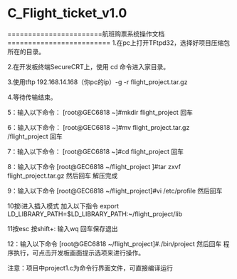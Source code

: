 # C_Flight_ticket_v1.0

=======================航班购票系统操作文档=========================
1.在pc上打开TFtpd32，选择好项目压缩包所在的目录。

2.在开发板终端SecureCRT上，使用 cd 命令进入家目录。

3.使用tftp 192.168.14.168（你pc的ip）-g -r flight_project.tar.gz

4.等待传输结束。

5：输入以下命令：
[root@GEC6818 ~]#mkdir flight_project   回车

6：输入以下命令：
[root@GEC6818 ~]#mv flight_project.tar.gz /flight_project 回车

7：输入以下命令：
[root@GEC6818 ~]#cd flight_project 回车

8：输入以下命令
[root@GEC6818 ~/flight_project ]#tar zxvf flight_project.tar.gz   然后回车
解压完成

9：输入以下命令
[root@GEC6818 ~/flight_project]#vi /etc/profile  然后回车

10按i进入插入模式  加入以下指令
export LD_LIBRARY_PATH=$LD_LIBRARY_PATH:~/flight_project/lib

11按esc 按shift+: 
输入wq 回车保存退出

12：输入以下命令
[root@GEC6818 ~/flight_project]#./bin/project  然后回车
程序执行，可点击开发板画面提示选项来进行操作。



注意：项目中project1.c为命令行界面文件，可直接编译运行
